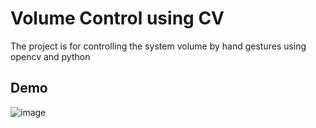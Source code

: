 
# Volume Control using CV


The project is for controlling the system volume by hand gestures using opencv and python


## Demo
![image](https://user-images.githubusercontent.com/86593289/128878239-67a81275-d3b9-44cd-8ccf-64d75eb5fa89.png)


